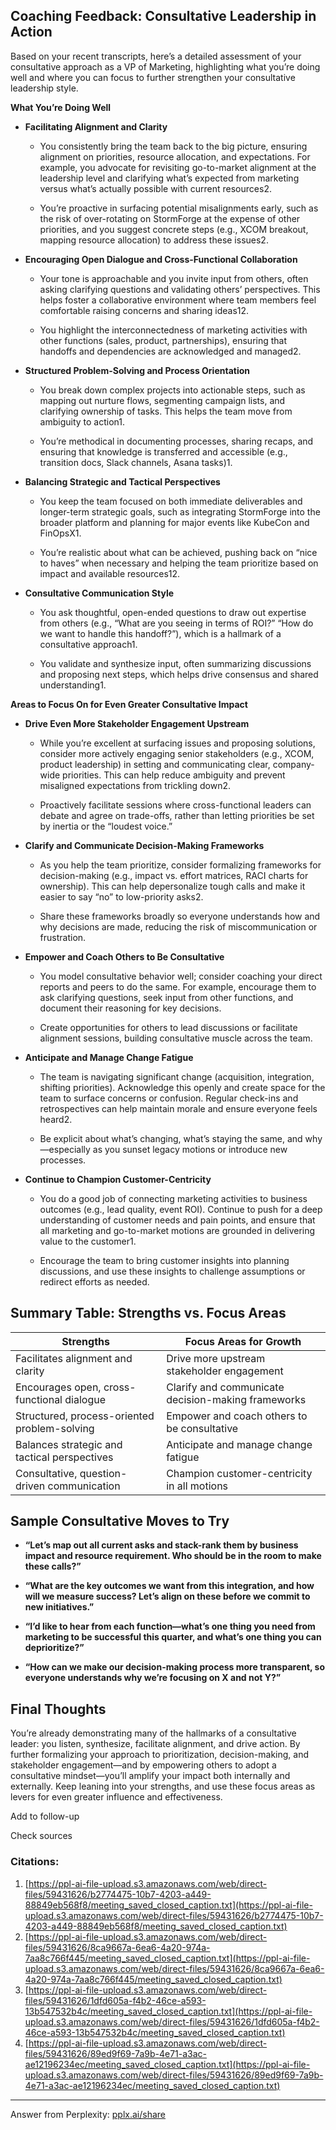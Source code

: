 ## Coaching Feedback: Consultative Leadership in Action

Based on your recent transcripts, here’s a detailed assessment of your consultative approach as a VP of Marketing, highlighting what you’re doing well and where you can focus to further strengthen your consultative leadership style.

**What You’re Doing Well**

- **Facilitating Alignment and Clarity**
    
    - You consistently bring the team back to the big picture, ensuring alignment on priorities, resource allocation, and expectations. For example, you advocate for revisiting go-to-market alignment at the leadership level and clarifying what’s expected from marketing versus what’s actually possible with current resources2.
        
    - You’re proactive in surfacing potential misalignments early, such as the risk of over-rotating on StormForge at the expense of other priorities, and you suggest concrete steps (e.g., XCOM breakout, mapping resource allocation) to address these issues2.
        
- **Encouraging Open Dialogue and Cross-Functional Collaboration**
    
    - Your tone is approachable and you invite input from others, often asking clarifying questions and validating others’ perspectives. This helps foster a collaborative environment where team members feel comfortable raising concerns and sharing ideas12.
        
    - You highlight the interconnectedness of marketing activities with other functions (sales, product, partnerships), ensuring that handoffs and dependencies are acknowledged and managed2.
        
- **Structured Problem-Solving and Process Orientation**
    
    - You break down complex projects into actionable steps, such as mapping out nurture flows, segmenting campaign lists, and clarifying ownership of tasks. This helps the team move from ambiguity to action1.
        
    - You’re methodical in documenting processes, sharing recaps, and ensuring that knowledge is transferred and accessible (e.g., transition docs, Slack channels, Asana tasks)1.
        
- **Balancing Strategic and Tactical Perspectives**
    
    - You keep the team focused on both immediate deliverables and longer-term strategic goals, such as integrating StormForge into the broader platform and planning for major events like KubeCon and FinOpsX1.
        
    - You’re realistic about what can be achieved, pushing back on “nice to haves” when necessary and helping the team prioritize based on impact and available resources12.
        
- **Consultative Communication Style**
    
    - You ask thoughtful, open-ended questions to draw out expertise from others (e.g., “What are you seeing in terms of ROI?” “How do we want to handle this handoff?”), which is a hallmark of a consultative approach1.
        
    - You validate and synthesize input, often summarizing discussions and proposing next steps, which helps drive consensus and shared understanding1.
        

**Areas to Focus On for Even Greater Consultative Impact**

- **Drive Even More Stakeholder Engagement Upstream**
    
    - While you’re excellent at surfacing issues and proposing solutions, consider more actively engaging senior stakeholders (e.g., XCOM, product leadership) in setting and communicating clear, company-wide priorities. This can help reduce ambiguity and prevent misaligned expectations from trickling down2.
        
    - Proactively facilitate sessions where cross-functional leaders can debate and agree on trade-offs, rather than letting priorities be set by inertia or the “loudest voice.”
        
- **Clarify and Communicate Decision-Making Frameworks**
    
    - As you help the team prioritize, consider formalizing frameworks for decision-making (e.g., impact vs. effort matrices, RACI charts for ownership). This can help depersonalize tough calls and make it easier to say “no” to low-priority asks2.
        
    - Share these frameworks broadly so everyone understands how and why decisions are made, reducing the risk of miscommunication or frustration.
        
- **Empower and Coach Others to Be Consultative**
    
    - You model consultative behavior well; consider coaching your direct reports and peers to do the same. For example, encourage them to ask clarifying questions, seek input from other functions, and document their reasoning for key decisions.
        
    - Create opportunities for others to lead discussions or facilitate alignment sessions, building consultative muscle across the team.
        
- **Anticipate and Manage Change Fatigue**
    
    - The team is navigating significant change (acquisition, integration, shifting priorities). Acknowledge this openly and create space for the team to surface concerns or confusion. Regular check-ins and retrospectives can help maintain morale and ensure everyone feels heard2.
        
    - Be explicit about what’s changing, what’s staying the same, and why—especially as you sunset legacy motions or introduce new processes.
        
- **Continue to Champion Customer-Centricity**
    
    - You do a good job of connecting marketing activities to business outcomes (e.g., lead quality, event ROI). Continue to push for a deep understanding of customer needs and pain points, and ensure that all marketing and go-to-market motions are grounded in delivering value to the customer1.
        
    - Encourage the team to bring customer insights into planning discussions, and use these insights to challenge assumptions or redirect efforts as needed.
        

## Summary Table: Strengths vs. Focus Areas

|Strengths|Focus Areas for Growth|
|---|---|
|Facilitates alignment and clarity|Drive more upstream stakeholder engagement|
|Encourages open, cross-functional dialogue|Clarify and communicate decision-making frameworks|
|Structured, process-oriented problem-solving|Empower and coach others to be consultative|
|Balances strategic and tactical perspectives|Anticipate and manage change fatigue|
|Consultative, question-driven communication|Champion customer-centricity in all motions|

## Sample Consultative Moves to Try

- **“Let’s map out all current asks and stack-rank them by business impact and resource requirement. Who should be in the room to make these calls?”**
    
- **“What are the key outcomes we want from this integration, and how will we measure success? Let’s align on these before we commit to new initiatives.”**
    
- **“I’d like to hear from each function—what’s one thing you need from marketing to be successful this quarter, and what’s one thing you can deprioritize?”**
    
- **“How can we make our decision-making process more transparent, so everyone understands why we’re focusing on X and not Y?”**
    

## Final Thoughts

You’re already demonstrating many of the hallmarks of a consultative leader: you listen, synthesize, facilitate alignment, and drive action. By further formalizing your approach to prioritization, decision-making, and stakeholder engagement—and by empowering others to adopt a consultative mindset—you’ll amplify your impact both internally and externally. Keep leaning into your strengths, and use these focus areas as levers for even greater influence and effectiveness.

Add to follow-up

Check sources

### Citations:

1. [https://ppl-ai-file-upload.s3.amazonaws.com/web/direct-files/59431626/b2774475-10b7-4203-a449-88849eb568f8/meeting_saved_closed_caption.txt](https://ppl-ai-file-upload.s3.amazonaws.com/web/direct-files/59431626/b2774475-10b7-4203-a449-88849eb568f8/meeting_saved_closed_caption.txt)
2. [https://ppl-ai-file-upload.s3.amazonaws.com/web/direct-files/59431626/8ca9667a-6ea6-4a20-974a-7aa8c766f445/meeting_saved_closed_caption.txt](https://ppl-ai-file-upload.s3.amazonaws.com/web/direct-files/59431626/8ca9667a-6ea6-4a20-974a-7aa8c766f445/meeting_saved_closed_caption.txt)
3. [https://ppl-ai-file-upload.s3.amazonaws.com/web/direct-files/59431626/1dfd605a-f4b2-46ce-a593-13b547532b4c/meeting_saved_closed_caption.txt](https://ppl-ai-file-upload.s3.amazonaws.com/web/direct-files/59431626/1dfd605a-f4b2-46ce-a593-13b547532b4c/meeting_saved_closed_caption.txt)
4. [https://ppl-ai-file-upload.s3.amazonaws.com/web/direct-files/59431626/89ed9f69-7a9b-4e71-a3ac-ae12196234ec/meeting_saved_closed_caption.txt](https://ppl-ai-file-upload.s3.amazonaws.com/web/direct-files/59431626/89ed9f69-7a9b-4e71-a3ac-ae12196234ec/meeting_saved_closed_caption.txt)

---

Answer from Perplexity: [pplx.ai/share](https://www.perplexity.ai/search/pplx.ai/share)